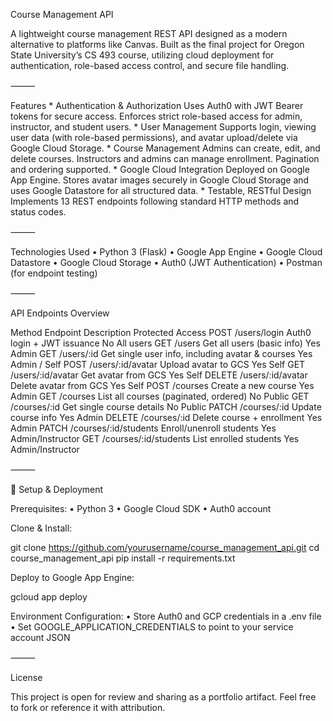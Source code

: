 Course Management API

A lightweight course management REST API designed as a modern alternative to platforms like Canvas. Built as the final project for Oregon State University’s CS 493 course, 
utilizing cloud deployment for authentication, role-based access control, and secure file handling.

⸻

Features
	* Authentication & Authorization
Uses Auth0 with JWT Bearer tokens for secure access. Enforces strict role-based access for admin, instructor, and student users.
	* User Management
Supports login, viewing user data (with role-based permissions), and avatar upload/delete via Google Cloud Storage.
	* Course Management
Admins can create, edit, and delete courses. Instructors and admins can manage enrollment. Pagination and ordering supported.
	* Google Cloud Integration
Deployed on Google App Engine. Stores avatar images securely in Google Cloud Storage and uses Google Datastore for all structured data.
	* Testable, RESTful Design
Implements 13 REST endpoints following standard HTTP methods and status codes.

⸻

Technologies Used
	•	Python 3 (Flask)
	•	Google App Engine
	•	Google Cloud Datastore
	•	Google Cloud Storage
	•	Auth0 (JWT Authentication)
	•	Postman (for endpoint testing)

⸻

API Endpoints Overview

Method	Endpoint	Description	Protected	Access
POST	/users/login	Auth0 login + JWT issuance	No	All users
GET	/users	Get all users (basic info)	Yes	Admin
GET	/users/:id	Get single user info, including avatar & courses	Yes	Admin / Self
POST	/users/:id/avatar	Upload avatar to GCS	Yes	Self
GET	/users/:id/avatar	Get avatar from GCS	Yes	Self
DELETE	/users/:id/avatar	Delete avatar from GCS	Yes	Self
POST	/courses	Create a new course	Yes	Admin
GET	/courses	List all courses (paginated, ordered)	No	Public
GET	/courses/:id	Get single course details	No	Public
PATCH	/courses/:id	Update course info	Yes	Admin
DELETE	/courses/:id	Delete course + enrollment	Yes	Admin
PATCH	/courses/:id/students	Enroll/unenroll students	Yes	Admin/Instructor
GET	/courses/:id/students	List enrolled students	Yes	Admin/Instructor

⸻

🔧 Setup & Deployment

Prerequisites:
	•	Python 3
	•	Google Cloud SDK
	•	Auth0 account

Clone & Install:

git clone https://github.com/yourusername/course_management_api.git
cd course_management_api
pip install -r requirements.txt

Deploy to Google App Engine:

gcloud app deploy

Environment Configuration:
	•	Store Auth0 and GCP credentials in a .env file
	•	Set GOOGLE_APPLICATION_CREDENTIALS to point to your service account JSON

⸻

License

This project is open for review and sharing as a portfolio artifact. Feel free to fork or reference it with attribution.

